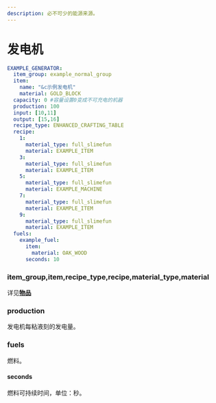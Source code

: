 ```yaml
---
description: 必不可少的能源来源。
---
```


# 发电机

```yaml
EXAMPLE_GENERATOR:
  item_group: example_normal_group
  item:
    name: "&c示例发电机"
    material: GOLD_BLOCK
  capacity: 0 #容量设置0变成不可充电的机器
  production: 100
  input: [10,11]
  output: [15,16]
  recipe_type: ENHANCED_CRAFTING_TABLE
  recipe:
    1:
      material_type: full_slimefun
      material: EXAMPLE_ITEM
    3:
      material_type: full_slimefun
      material: EXAMPLE_ITEM
    5:
      material_type: full_slimefun
      material: EXAMPLE_MACHINE
    7:
      material_type: full_slimefun
      material: EXAMPLE_ITEM
    9:
      material_type: full_slimefun
      material: EXAMPLE_ITEM
  fuels:
    example_fuel:
      item:
        material: OAK_WOOD
      seconds: 10
```

### item\_group,item,recipe\_type,recipe,material\_type,material

详见[**物品**](broken-reference)

### production

发电机每粘液刻的发电量。

### fuels

燃料。

#### seconds

燃料可持续时间，单位：秒。



































